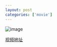 ```yaml
---
layout: post
categories: ['movie']
---
```


![image](http://fangming.li/wimgs/blog/pulp_fiction_typography.jpg)

[视频地址](http://www.youtube.com/watch?v=syf8olcM0z4)